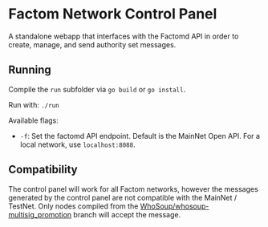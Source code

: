 # Factom Network Control Panel

A standalone webapp that interfaces with the Factomd API in order to create, manage, and send authority set messages.

## Running

Compile the `run` subfolder via `go build` or `go install`.

Run with: `./run` 

Available flags:
* `-f`: Set the factomd API endpoint. Default is the MainNet Open API. For a local network, use `localhost:8088`.

## Compatibility

The control panel will work for all Factom networks, however the messages generated by the control panel are not compatible with the MainNet / TestNet. Only nodes compiled from the [WhoSoup/whosoup-multisig_promotion](https://github.com/WhoSoup/factomd/tree/whosoup-multisig_promotion) branch will accept the message. 